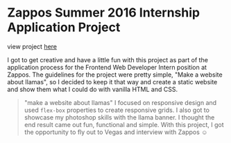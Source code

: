 # Zappos Summer 2016 Internship Application Project

view project [here](http://melmar12.github.io/LlamaDrama) 

I got to get creative and have a little fun with this project as part of the application process for the Frontend Web Developer Intern position at Zappos. The guidelines for the project were pretty simple, "Make a website about llamas", so I decided to keep it that way and 
create a static website and show them what I could do with vanilla HTML and CSS. 
> "make a website about llamas"
I focused on responsive design and used `flex-box` properties to create responsive grids. I also got to showcase my photoshop skills with the llama banner. I thought the end result came out fun, functional and simple. With this project, I got the opportunity to fly out to Vegas and interview with Zappos :relaxed: 
